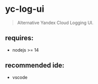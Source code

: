 # yc-log-ui
> Alternative Yandex Cloud Logging UI.

## requires:
- nodejs >= 14

## recommended ide:
- vscode

